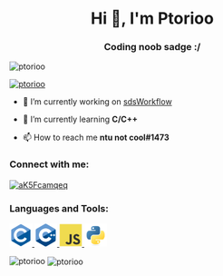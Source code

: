 <h1 align="center">Hi 👋, I'm Ptorioo</h1>
<h3 align="center">Coding noob sadge :/</h3>

<p align="left"> <img src="https://komarev.com/ghpvc/?username=ptorioo&label=Profile%20views&color=0e75b6&style=flat" alt="ptorioo" /> </p>

<p align="left"> <a href="https://github.com/ryo-ma/github-profile-trophy"><img src="https://github-profile-trophy.vercel.app/?username=ptorioo" alt="ptorioo" /></a> </p>

- 🔭 I’m currently working on [sdsWorkflow](https://github.com/Ptorioo/sds-workflow/)

- 🌱 I’m currently learning **C/C++**

- 📫 How to reach me **ntu not cool#1473**

<h3 align="left">Connect with me:</h3>
<p align="left">
<a href="https://discord.gg/aK5Fcamqeq" target="blank"><img align="center" src="https://raw.githubusercontent.com/rahuldkjain/github-profile-readme-generator/master/src/images/icons/Social/discord.svg" alt="aK5Fcamqeq" height="30" width="40" /></a>
</p>

<h3 align="left">Languages and Tools:</h3>
<p align="left"> <a href="https://www.cprogramming.com/" target="_blank" rel="noreferrer"> <img src="https://raw.githubusercontent.com/devicons/devicon/master/icons/c/c-original.svg" alt="c" width="40" height="40"/> </a> <a href="https://www.w3schools.com/cpp/" target="_blank" rel="noreferrer"> <img src="https://raw.githubusercontent.com/devicons/devicon/master/icons/cplusplus/cplusplus-original.svg" alt="cplusplus" width="40" height="40"/> </a> <a href="https://developer.mozilla.org/en-US/docs/Web/JavaScript" target="_blank" rel="noreferrer"> <img src="https://raw.githubusercontent.com/devicons/devicon/master/icons/javascript/javascript-original.svg" alt="javascript" width="40" height="40"/> </a> <a href="https://www.python.org" target="_blank" rel="noreferrer"> <img src="https://raw.githubusercontent.com/devicons/devicon/master/icons/python/python-original.svg" alt="python" width="40" height="40"/> </a> </p>

<p><img align="left" src="https://github-readme-stats.vercel.app/api/top-langs?username=ptorioo&show_icons=true&locale=en&layout=compact" alt="ptorioo" /></p>

<p>&nbsp;<img align="center" src="https://github-readme-stats.vercel.app/api?username=ptorioo&show_icons=true&locale=en" alt="ptorioo" /></p>

